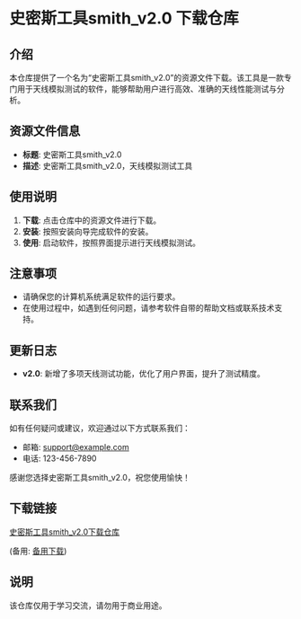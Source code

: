 # 史密斯工具smith_v2.0 下载仓库

## 介绍

本仓库提供了一个名为“史密斯工具smith_v2.0”的资源文件下载。该工具是一款专门用于天线模拟测试的软件，能够帮助用户进行高效、准确的天线性能测试与分析。

## 资源文件信息

- **标题**: 史密斯工具smith_v2.0
- **描述**: 史密斯工具smith_v2.0，天线模拟测试工具

## 使用说明

1. **下载**: 点击仓库中的资源文件进行下载。
2. **安装**: 按照安装向导完成软件的安装。
3. **使用**: 启动软件，按照界面提示进行天线模拟测试。

## 注意事项

- 请确保您的计算机系统满足软件的运行要求。
- 在使用过程中，如遇到任何问题，请参考软件自带的帮助文档或联系技术支持。

## 更新日志

- **v2.0**: 新增了多项天线测试功能，优化了用户界面，提升了测试精度。

## 联系我们

如有任何疑问或建议，欢迎通过以下方式联系我们：

- 邮箱: support@example.com
- 电话: 123-456-7890

感谢您选择史密斯工具smith_v2.0，祝您使用愉快！

## 下载链接
[史密斯工具smith_v2.0下载仓库](https://pan.quark.cn/s/8ccaaf9d30b5) 

(备用: [备用下载](https://pan.baidu.com/s/1b4OZjdWHA2KEO0L4Tc55Tg?pwd=1234))

## 说明

该仓库仅用于学习交流，请勿用于商业用途。
